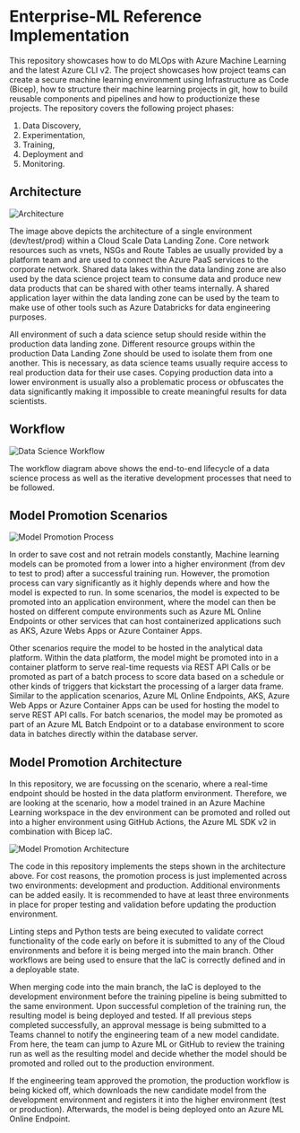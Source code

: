 # Enterprise-ML Reference Implementation

This repository showcases how to do MLOps with Azure Machine Learning and the latest Azure CLI v2. The project showcases how project teams can create a secure machine learning environment using Infrastructure as Code (Bicep), how to structure their machine learning projects in git, how to build reusable components and pipelines and how to productionize these projects. The repository covers the following project phases:

1. Data Discovery,
2. Experimentation,
3. Training,
4. Deployment and
5. Monitoring.

## Architecture

![Architecture](/docs/images/architecture_single_environment.png)

The image above depicts the architecture of a single environment (dev/test/prod) within a Cloud Scale Data Landing Zone. Core network resources such as vnets, NSGs and Route Tables ae usually provided by a platform team and are used to connect the Azure PaaS services to the corporate network. Shared data lakes within the data landing zone are also used by the data science project team to consume data and produce new data products that can be shared with other teams internally. A shared application layer within the data landing zone can be used by the team to make use of other tools such as Azure Databricks for data engineering purposes.

All environment of such a data science setup should reside within the production data landing zone. Different resource groups within the production Data Landing Zone should be used to isolate them from one another. This is necessary, as data science teams usually require access to real production data for their use cases. Copying production data into a lower environment is usually also a problematic process or obfuscates the data significantly making it impossible to create meaningful results for data scientists.

## Workflow

![Data Science Workflow](/docs/images/workflow.png)

The workflow diagram above shows the end-to-end lifecycle of a data science process as well as the iterative development processes that need to be followed.

## Model Promotion Scenarios

![Model Promotion Process](/docs/images/model_promotion_scenarios.png)

In order to save cost and not retrain models constantly, Machine learning models can be promoted from a lower into a higher environment (from dev to test to prod) after a successful training run. However, the promotion process can vary significantly as it highly depends where and how the model is expected to run. In some scenarios, the model is expected to be promoted into an application environment, where the model can then be hosted on different compute environments such as Azure ML Online Endpoints or other services that can host containerized applications such as AKS, Azure Webs Apps or Azure Container Apps.

Other scenarios require the model to be hosted in the analytical data platform. Within the data platform, the model might be promoted into in a container platform to serve real-time requests via REST API Calls or be promoted as part of a batch process to score data based on a schedule or other kinds of triggers that kickstart the processing of a larger data frame. Similar to the application scenarios, Azure ML Online Endpoints, AKS, Azure Web Apps or Azure Container Apps can be used for hosting the model to serve REST API calls. For batch scenarios, the model may be promoted as part of an Azure ML Batch Endpoint or to a database environment to score data in batches directly within the database server.

## Model Promotion Architecture

In this repository, we are focussing on the scenario, where a real-time endpoint should be hosted in the data platform environment. Therefore, we are looking at the scenario, how a model trained in an Azure Machine Learning workspace in the dev environment can be promoted and rolled out into a higher environment using GitHub Actions, the Azure ML SDK v2 in combination with Bicep IaC.

![Model Promotion Architecture](/docs/images/architecture_model_promotion.png)

The code in this repository implements the steps shown in the architecture above. For cost reasons, the promotion process is just implemented across two environments: development and production. Additional environments can be added easily. It is recommended to have at least three environments in place for proper testing and validation before updating the production environment.

Linting steps and Python tests are being executed to validate correct functionality of the code early on before it is submitted to any of the Cloud environments and before it is being merged into the main branch. Other workflows are being used to ensure that the IaC is correctly defined and in a deployable state.

When merging code into the main branch, the IaC is deployed to the development environment before the training pipeline is being submitted to the same environment. Upon successful completion of the training run, the resulting model is being deployed and tested. If all previous steps completed successfully, an approval message is being submitted to a Teams channel to notify the engineering team of a new model candidate. From here, the team can jump to Azure ML or GitHub to review the training run as well as the resulting model and decide whether the model should be promoted and rolled out to the production environment.

If the engineering team approved the promotion, the production workflow is being kicked off, which downloads the new candidate model from the development environment and registers it into the higher environment (test or production). Afterwards, the model is being deployed onto an Azure ML Online Endpoint.
